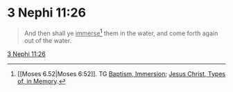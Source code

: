 # 3 Nephi 11:26

> And then shall ye <u>immerse</u>[^a] them in the water, and come forth again out of the water.

[3 Nephi 11:26](https://www.churchofjesuschrist.org/study/scriptures/bofm/3-ne/11?lang=eng&id=p26#p26)


[^a]: [[Moses 6.52|Moses 6:52]]. TG [Baptism, Immersion](https://www.churchofjesuschrist.org/study/scriptures/tg/baptism-immersion?lang=eng); [Jesus Christ, Types of, in Memory](https://www.churchofjesuschrist.org/study/scriptures/tg/jesus-christ-types-of-in-memory?lang=eng).
